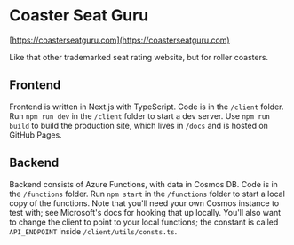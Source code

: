 # Coaster Seat Guru

[https://coasterseatguru.com](https://coasterseatguru.com)

Like that other trademarked seat rating website, but for roller coasters.

## Frontend

Frontend is written in Next.js with TypeScript.
Code is in the `/client` folder.
Run `npm run dev` in the `/client` folder to start a dev server.
Use `npm run build` to build the production site, which lives in `/docs` and is hosted on GitHub Pages.

## Backend

Backend consists of Azure Functions, with data in Cosmos DB.
Code is in the `/functions` folder.
Run `npm start` in the `/functions` folder to start a local copy of the functions.
Note that you'll need your own Cosmos instance to test with; see Microsoft's docs for hooking that up locally.
You'll also want to change the client to point to your local functions; the constant is called `API_ENDPOINT` inside `/client/utils/consts.ts`.
